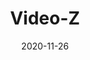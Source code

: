 ---
title: "Video-Z"
date: 2020-11-26
description: A simple client for youtube!
weight: 1
link: https://github.com/7ze/video-z
repo: https://github.com/7ze/video-z
icon: 📽️
---